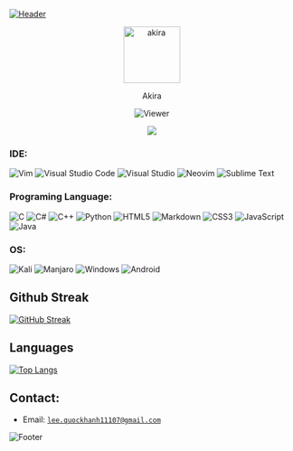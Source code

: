 [![Header](https://capsule-render.vercel.app/api?type=waving&color=5865F2&height=120&fontAlignY=25&section=header&fontAlign=25&animation=twinkling&text=Welcome%20to%20my%20GitHub%20profile!&fontSize=24&fontColor=fff)](#)

<p align="center"><img src="https://encrypted-tbn0.gstatic.com/images?q=tbn:ANd9GcRCwy_qNDh2QUCkJXLUi_9oVXrrenC8EChr1w&usqp=CAU" width="100" height="100" alt="akira"></p>
<p align="center">Akira</p>
<p align="center"><img src="https://komarev.com/ghpvc/?username=Akira&label=Viewer:" alt="Viewer"></p>

<div align="center">
  <a href="#">
    <img src="https://readme-typing-svg.herokuapp.com/?lines=Hello+guys+!;My+name+is+Akira;And+I+am+a+Web+Developer;Have+a+good+day+!&center=true&width=450&height=45"/>
  </a>
</div>

<!-- <details> -->
  
<!-- <summary>Information</summary> -->
 
<!-- ### Belong to:
- <a href="https://github.com/J4F-Studio">C4F Studio</a> -->

### IDE:
![Vim](https://img.shields.io/badge/VIM-%2311AB00.svg?style=for-the-badge&logo=vim&logoColor=white)
![Visual Studio Code](https://img.shields.io/badge/Visual%20Studio%20Code-0078d7.svg?style=for-the-badge&logo=visual-studio-code&logoColor=white)
![Visual Studio](https://img.shields.io/badge/Visual%20Studio-5C2D91.svg?style=for-the-badge&logo=visual-studio&logoColor=white)
![Neovim](https://img.shields.io/badge/NeoVim-%2357A143.svg?&style=for-the-badge&logo=neovim&logoColor=white)
![Sublime Text](https://img.shields.io/badge/sublime_text-%23575757.svg?style=for-the-badge&logo=sublime-text&logoColor=important)

### Programing Language:
![C](https://img.shields.io/badge/c-%2300599C.svg?style=for-the-badge&logo=c&logoColor=white)
![C#](https://img.shields.io/badge/c%23-%23239120.svg?style=for-the-badge&logo=c-sharp&logoColor=white)
![C++](https://img.shields.io/badge/c++-%2300599C.svg?style=for-the-badge&logo=c%2B%2B&logoColor=white)
![Python](https://img.shields.io/badge/python-3670A0?style=for-the-badge&logo=python&logoColor=ffdd54)
![HTML5](https://img.shields.io/badge/html5-%23E34F26.svg?style=for-the-badge&logo=html5&logoColor=white)
![Markdown](https://img.shields.io/badge/markdown-%23000000.svg?style=for-the-badge&logo=markdown&logoColor=white)
![CSS3](https://img.shields.io/badge/css3-%231572B6.svg?style=for-the-badge&logo=css3&logoColor=white)
![JavaScript](https://img.shields.io/badge/javascript-%23323330.svg?style=for-the-badge&logo=javascript&logoColor=%23F7DF1E)
![Java](https://img.shields.io/badge/java-%23ED8B00.svg?style=for-the-badge&logo=java&logoColor=white)

### OS:
![Kali](https://img.shields.io/badge/Kali_Linux-557C94?style=for-the-badge&logo=kali-linux&logoColor=white)
![Manjaro](https://img.shields.io/badge/Manjaro-35BF5C?style=for-the-badge&logo=Manjaro&logoColor=white)
![Windows](https://img.shields.io/badge/Windows-0078D6?style=for-the-badge&logo=windows&logoColor=white)
![Android](https://img.shields.io/badge/Android-3DDC84?style=for-the-badge&logo=android&logoColor=white)

## Github Streak
[![GitHub Streak](http://github-readme-streak-stats.herokuapp.com?user=ooAkira&theme=radical)](https://www.github.com/ooAkira)

<!-- ## Github Stats
[![ooAkira's GitHub stats](https://github-readme-stats.vercel.app/api?username=ooAkira&count_private=true&show_icons=true&theme=radical)](https://www.github.com/ooAkira) -->

## Languages
[![Top Langs](https://github-readme-stats.vercel.app/api/top-langs/?username=ooAkira&&langs_count=10&theme=radical&hide=html&layout=compact)](https://www.github.com/ooAkira)

## Contact:
- Email: <code>lee.quockhanh11107@gmail.com</code>
<!-- </details> -->

![Footer](https://capsule-render.vercel.app/api?type=waving&color=5865F2&height=120&fontAlignY=75&section=footer&fontAlign=25&animation=twinkling&text=That%27s%20all,%20have%20a%20good%20day!&fontSize=24&fontColor=fff)
